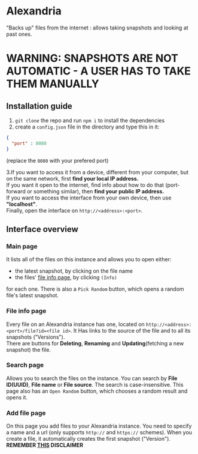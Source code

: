 # Alexandria
"Backs up" files from the internet : allows taking snapshots and looking at past ones.
# **WARNING: SNAPSHOTS ARE NOT AUTOMATIC - A USER HAS TO TAKE THEM MANUALLY**
## Installation guide
1. `git clone` the repo and run `npm i` to install the dependencies
2. create a `config.json` file in the directory and type this in it:
```json
{
  "port" : 8080
}
```
(replace the `8080` with your prefered port)

3.If you want to access it from a device, different from your computer, but on the same network, first **find your local IP address.**  
If you want it open to the internet, find info about how to do that (port-forward or something similar), then **find your public IP address.**  
If you want to access the interface from your own device, then use **"localhost"**.  
Finally, open the interface on `http://<address>:<port>`.
## Interface overview
### Main page
It lists all of the files on this instance and allows you to open either:
  * the latest snapshot, by clicking on the file name
  * the files' [file info page](#file-info-page), by clicking `(Info)`

for each one. There is also a `Pick Random` button, which opens a random file's latest snapshot.
### File info page
Every file on an Alexandria instance has one, located on `http://<address>:<port>/file?id=<file id>`.
It Has links to the source of the file and to all its snapshots ("Versions").  
There are buttons for **Deleting**, **Renaming** and **Updating**(fetching a new snapshot) the file.
### Search page
Allows you to search the files on the instance. You can search by **File ID(UUID)**, **File name** or **File source**. The search is case-insensitive.
This page also has an `Open Random` button, which chooses a random result and opens it.
### Add file page
On this page you add files to your Alexandria instance. You need to specify a name and a url (only supports `http://` and `https://` schemes).
When you create a file, it automatically creates the first snapshot ("Version"). 
**REMEMBER [THIS](#warning-snapshots-are-not-automatic---a-user-has-to-take-them-manually) DISCLAIMER**